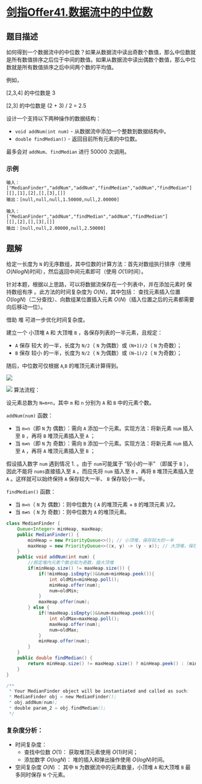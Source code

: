 # [剑指Offer41.数据流中的中位数](https://leetcode-cn.com/problems/shu-ju-liu-zhong-de-zhong-wei-shu-lcof/)
## 题目描述
如何得到一个数据流中的中位数？如果从数据流中读出奇数个数值，那么中位数就是所有数值排序之后位于中间的数值。如果从数据流中读出偶数个数值，那么中位数就是所有数值排序之后中间两个数的平均值。

例如，

[2,3,4] 的中位数是 3

[2,3] 的中位数是 (2 + 3) / 2 = 2.5

设计一个支持以下两种操作的数据结构：

- `void addNum(int num)` - 从数据流中添加一个整数到数据结构中。
- `double findMedian()` - 返回目前所有元素的中位数。

最多会对 `addNum`、`findMedian` 进行 50000 次调用。
### 示例
```
输入：
["MedianFinder","addNum","addNum","findMedian","addNum","findMedian"]
[[],[1],[2],[],[3],[]]
输出：[null,null,null,1.50000,null,2.00000]
```
```
输入：
["MedianFinder","addNum","findMedian","addNum","findMedian"]
[[],[2],[],[3],[]]
输出：[null,null,2.00000,null,2.50000]
```
## 题解
给定一长度为 `N` 的无序数组，其中位数的计算方法：首先对数组执行排序（使用 $O(NlogN)$时间），然后返回中间元素即可（使用 $O(1)$时间）。

针对本题，根据以上思路，可以将数据流保存在一个列表中，并在添加元素时 保持数组有序 。此方法的时间复杂度为 $O(N)$，其中包括： 查找元素插入位置 $O(logN)$（二分查找）、向数组某位置插入元素 $O(N)$（插入位置之后的元素都需要向后移动一位）。

借助 堆 可进一步优化时间复杂度。

建立一个 小顶堆 `A` 和 大顶堆 `B` ，各保存列表的一半元素，且规定：

- `A` 保存 较大 的一半，长度为 `N/2`（ `N` 为偶数）或 `(N+1)/2`（ `N` 为奇数）；
- `B` 保存 较小 的一半，长度为 `N/2`（ `N` 为偶数）或 `(N−1)/2`（ `N` 为奇数）；

随后，中位数可仅根据 `A`,`B` 的堆顶元素计算得到。

![](https://picgp.oss-cn-beijing.aliyuncs.com/img/20201012154658.png)

![](https://picgp.oss-cn-beijing.aliyuncs.com/img/20201012155548.png)
算法流程：

设元素总数为 `N=m+n`，其中 `m` 和 `n` 分别为 `A` 和 `B` 中的元素个数。

`addNum(num)` 函数：
- 当 `m=n`（即 `N` 为 偶数）：需向 `A` 添加一个元素。实现方法：将新元素 `num` 插入至 `B` ，再将 `B` 堆顶元素插入至 `A` ；
- 当 `m≠n`（即 `N` 为 奇数）：需向 `B` 添加一个元素。实现方法：将新元素 `num` 插入至 `A` ，再将 `A` 堆顶元素插入至 `B` ；

假设插入数字 `num` 遇到情况 1. 。由于 `num`可能属于 “较小的一半” （即属于 `B` ），因此不能将 `nums`直接插入至 `A` 。而应先将 `num` 插入至 `B` ，再将 `B` 堆顶元素插入至 `A` 。这样就可以始终保持 `A` 保存较大一半、 `B` 保存较小一半。

`findMedian()` 函数：
- 当 `m=n`（ `N` 为 偶数）：则中位数为 ( `A` 的堆顶元素 + `B` 的堆顶元素 )/2。
- 当 `m≠n`（ `N` 为 奇数）：则中位数为 `A` 的堆顶元素。

```java
class MedianFinder {
    Queue<Integer> minHeap, maxHeap;
    public MedianFinder() {
        minHeap = new PriorityQueue<>(); // 小顶堆，保存较大的一半
        maxHeap = new PriorityQueue<>((x, y) -> (y - x)); // 大顶堆，保存较小的一半
    }
    public void addNum(int num) {
        //假定堆内元素个数总和为奇数，插大顶堆
        if(minHeap.size() != maxHeap.size()) {
            if(!minHeap.isEmpty()&&num>minHeap.peek()){
                int oldMin=minHeap.poll();
                minHeap.offer(num);
                num=oldMin;
            }
            maxHeap.offer(num);
        } else {
            if(!maxHeap.isEmpty()&&num<maxHeap.peek()){
                int oldMax=maxHeap.poll();
                maxHeap.offer(num);
                num=oldMax;
            }
            minHeap.offer(num);
        }
    }
    public double findMedian() {
        return minHeap.size() != maxHeap.size() ? minHeap.peek() : (minHeap.peek() + maxHeap.peek()) / 2.0;
    }
}

/**
 * Your MedianFinder object will be instantiated and called as such:
 * MedianFinder obj = new MedianFinder();
 * obj.addNum(num);
 * double param_2 = obj.findMedian();
 */
```
### 复杂度分析：
- 时间复杂度：
  - 查找中位数 $O(1)$： 获取堆顶元素使用 $O(1)$时间；
  - 添加数字 $O(logN)$： 堆的插入和弹出操作使用 $O(logN)$时间。
- 空间复杂度 $O(N)$ ： 其中 `N` 为数据流中的元素数量，小顶堆 `A` 和大顶堆 `B` 最多同时保存 `N` 个元素。